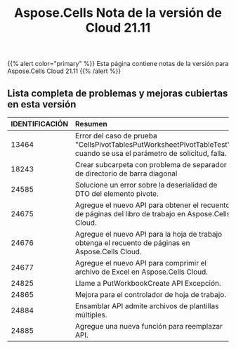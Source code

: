 ﻿---
title: Aspose.Cells Nota de la versión de Cloud 21.11
second_title: Aspose.Cells Cloud Documen
type: docs
url: /es/aspose-cells-cloud-21-11-release-notes/
description: Aspose.Cells La nube admite Excel para crear, convertir, fusionar, dividir, proteger, operación de objetos internos, etc.
weight: 11
---
{{% alert color="primary" %}} 
Esta página contiene notas de la versión para Aspose.Cells Cloud 21.11
{{% /alert %}} 
## **Lista completa de problemas y mejoras cubiertas en esta versión**
|**IDENTIFICACIÓN**|**Resumen**|**Categoría**|
|:- |:- |:- |
|13464 |Error del caso de prueba "CellsPivotTablesPutWorksheetPivotTableTest", cuando se usa el parámetro de solicitud, falla.| Bicho|
|18243 |Crear subcarpeta con problema de separador de directorio de barra diagonal| Bicho|
|24585 |Solucione un error sobre la deserialidad de DTO del elemento pivote.| Bicho|
|24675 |Agregue el nuevo API para obtener el recuento de páginas del libro de trabajo en Aspose.Cells Cloud.| Nueva caracteristica|
|24676 |Agregue el nuevo API para la hoja de trabajo obtenga el recuento de páginas en Aspose.Cells Cloud.| Nueva caracteristica|
|24677 |Agregue el nuevo API para comprimir el archivo de Excel en Aspose.Cells Cloud.| Nueva caracteristica|
|24825 |Llame a PutWorkbookCreate API Excepción.| Bicho|
|24865 |Mejora para el controlador de hoja de trabajo.| Mejora|
|24884 |Ensamblar API admite archivos de plantillas múltiples.| Nueva caracteristica|
|24885 |Agregue una nueva función para reemplazar API.| Nueva caracteristica|
